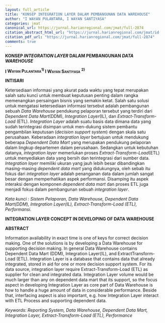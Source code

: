```yaml
---
layout: full_article
title: "KONSEP INTEGRATION LAYER DALAM PEMBANGUNAN DATA WAREHOUSE"
author: "I WAYAN PULANTARA, I WAYAN SANTIYASA"
categories: jmat
canonical_url: https://jurnal.harianregional.com/jmat/full-2874 
citation_abstract_html_url: "https://jurnal.harianregional.com/jmat/id-2874"
citation_pdf_url: "https://jurnal.harianregional.com/jmat/full-2874"  
comments: true
---
```


<p><span class="font2" style="font-weight:bold;">KONSEP </span><span class="font2" style="font-weight:bold;font-style:italic;">INTEGRATION LAYER</span><span class="font2" style="font-weight:bold;"> DALAM PEMBANGUNAN </span><span class="font2" style="font-weight:bold;font-style:italic;">DATA WAREHOUSE</span></p>
<p><span class="font1" style="font-weight:bold;">I </span><span class="font0" style="font-weight:bold;font-variant:small-caps;">Wayan Pulantara<sup>1) </sup></span><span class="font1" style="font-weight:bold;">I </span><span class="font0" style="font-weight:bold;font-variant:small-caps;">Wayan Santiyasa</span><span class="font0" style="font-weight:bold;"> <sup>2)</sup></span></p>
<p><span class="font1" style="font-weight:bold;">INTISARI</span></p>
<p><span class="font1">Ketersediaan informasi yang akurat pada waktu yang tepat merupakan salah satu kunci untuk membuat keputusan penting dalam rangka memenangkan persaingan bisnis yang semakin ketat. Salah satu solusi untuk mengatasi ketersediaan informasi tersebut adalah pembangunan sebuah </span><span class="font1" style="font-style:italic;">Data Warehouse</span><span class="font1"> pendukung pelaporan tersebut yang terdiri dari </span><span class="font1" style="font-style:italic;">Dependent Data Mart</span><span class="font1">(DDM), </span><span class="font1" style="font-style:italic;">Integration Layer</span><span class="font1">(IL), dan </span><span class="font1" style="font-style:italic;">Extract-Transform-Load</span><span class="font1"> (ETL). </span><span class="font1" style="font-style:italic;">Integration Layer</span><span class="font1"> adalah suatu basis data dimana data yang sudah terintegrasi disimpan untuk men-dukung sistem pembantu pengambilan keputusan (</span><span class="font1" style="font-style:italic;">decision support system</span><span class="font1">) dengan skala satu perusahaan. Keberadaan </span><span class="font1" style="font-style:italic;">integration layer</span><span class="font1"> bertujuan untuk mendukung beberapa </span><span class="font1" style="font-style:italic;">Dependent Data Mart</span><span class="font1"> yang merupakan pendukung pelaporan dalam lingkup departemen dalam perusahaan. Sedangkan untuk kebutuhan datanya, </span><span class="font1" style="font-style:italic;">integration layer</span><span class="font1"> memerlukan proses </span><span class="font1" style="font-style:italic;">Extract-Transform-Load</span><span class="font1">(ETL) untuk menyediakan data yang bersih dan terintegrasi dari sumber data. </span><span class="font1" style="font-style:italic;">Integration layer</span><span class="font1"> memiliki ukuran yang jauh lebih besar dibandingkan masing-masing </span><span class="font1" style="font-style:italic;">dependent data mart</span><span class="font1"> yang didukungnya, oleh sebab itu fokus dari </span><span class="font1" style="font-style:italic;">integration layer</span><span class="font1"> adalah penanganan data dalam jumlah sangat besar dengan memperhatikan aspek performansi. Disamping itu aspek interaksi dengan komponen </span><span class="font1" style="font-style:italic;">dependent data mart</span><span class="font1"> dan proses ETL juga menjadi fokus dalam pembangunan sebuah </span><span class="font1" style="font-style:italic;">integration layer</span><span class="font1">.</span></p>
<p><span class="font1" style="font-style:italic;">Kata kunci : Sistem Pelaporan, Data Warehouse, Dependent Data Mart(DDM), Integration Layer(IL), Extract-Transform-Load (ETL), Performansi.</span></p>
<p><span class="font1" style="font-weight:bold;">INTEGRATION LAYER CONCEPT IN DEVELOPING OF DATA WAREHOUSE</span></p>
<p><span class="font1" style="font-weight:bold;">ABSTRACT</span></p>
<p><span class="font1">Information availability in exact time is one of keys for correct decision making. One of the solutions is by developing a Data Warehouse for supporting decision making. In general Data Warehouse contains Dependent Data Mart (DDM), Integration Layer(IL), and ExtractTransform-Load (ETL). Integration Layer is a database that contains data that already integrated, stored in aid for one or more decision support system. For its data source, integration layer require Extract-Transform-Load (ETL) as supplier for clean and integrated data. Integration Layer volume would be much larger than any on dependent data mart that its support, so the focus aspect in developing Integration Layer as core part of Data Warehouse is how to handle a huge amount of data in considerable performance. Beside that, interfacing aspect is also important, e.g. how Integration Layer interact with ETL Process and supporting dependent data.</span></p>
<p><span class="font1" style="font-style:italic;">Keywords: Reporting System, Data Warehouse, Dependent Data Mart, Integration Layer, Extract-Transform-Load (ETL), Performance</span></p>